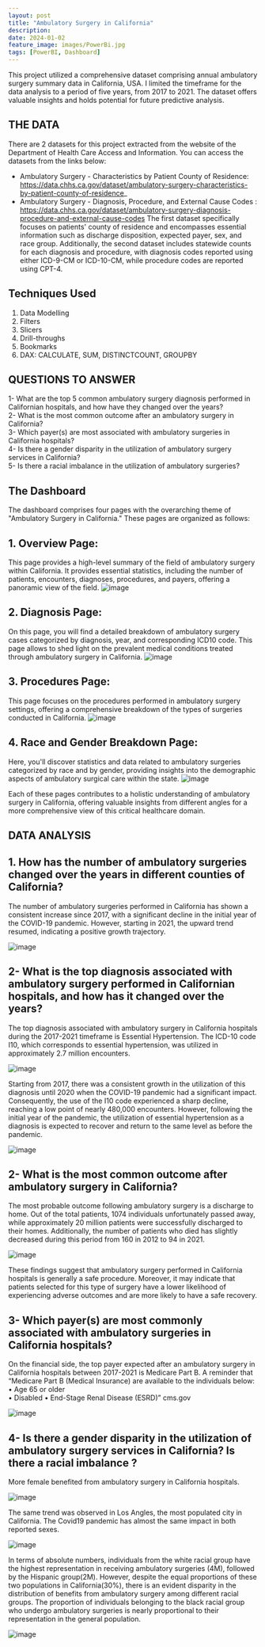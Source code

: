 ```yaml
---
layout: post
title: "Ambulatory Surgery in California"
description:
date: 2024-01-02
feature_image: images/PowerBi.jpg
tags: [PowerBI, Dashboard]
---
```


This project utilized a comprehensive dataset comprising annual ambulatory surgery summary data in California, USA. I limited the timeframe for the data analysis to a period of five years, from 2017 to 2021.
The dataset offers valuable insights and holds potential for future predictive analysis.

<!--more-->

## THE DATA
There are 2 datasets for this project extracted from the website of the Department of Health Care Access and Information. 
You can access the datasets from the links below: 
-	Ambulatory Surgery - Characteristics by Patient County of Residence:  https://data.chhs.ca.gov/dataset/ambulatory-surgery-characteristics-by-patient-county-of-residence_ 
-	Ambulatory Surgery - Diagnosis, Procedure, and External Cause Codes : https://data.chhs.ca.gov/dataset/ambulatory-surgery-diagnosis-procedure-and-external-cause-codes 
The first dataset specifically focuses on patients' county of residence and encompasses essential information such as discharge disposition, expected payer, sex, and race group. Additionally, the second dataset includes statewide counts for each diagnosis and procedure, with diagnosis codes reported using either ICD-9-CM or ICD-10-CM, while procedure codes are reported using CPT-4. 

## Techniques Used 
1. Data Modelling
2. Filters
3. Slicers
4. Drill-throughs
5. Bookmarks
6. DAX: CALCULATE, SUM, DISTINCTCOUNT, GROUPBY


## QUESTIONS TO ANSWER
1-	What are the top 5 common ambulatory surgery diagnosis performed in Californian hospitals, and how have they changed over the years? <br/>
2-	What is the most common outcome after an ambulatory surgery in California? <br/>
3-	Which payer(s) are most associated with ambulatory surgeries in California hospitals? <br/>
4-	Is there a gender disparity in the utilization of ambulatory surgery services in California? <br/>
5-	Is there a racial imbalance in the utilization of ambulatory surgeries? <br/>

## The Dashboard
The dashboard comprises four pages with the overarching theme of "Ambulatory Surgery in California." These pages are organized as follows:

## 1. Overview Page: 
This page provides a high-level summary of the field of ambulatory surgery within California. It provides essential statistics, including the number of patients, encounters, diagnoses, procedures, and payers, offering a panoramic view of the field.
![image](https://github.com/YounesKhamouna/youneskhamouna.github.io/assets/142261924/05f274e3-e03f-4f2d-ab81-7cd51b58911f)

## 2. Diagnosis Page: 
On this page, you will find a detailed breakdown of ambulatory surgery cases categorized by diagnosis, year, and corresponding ICD10 code. This page allows to shed light on the prevalent medical conditions treated through ambulatory surgery in California.
![image](https://github.com/YounesKhamouna/youneskhamouna.github.io/assets/142261924/4eae631e-8266-44b6-9705-772bb4753ed9)

## 3. Procedures Page: 
This page focuses on the procedures performed in ambulatory surgery settings, offering a comprehensive breakdown of the types of surgeries conducted in California.
![image](https://github.com/YounesKhamouna/youneskhamouna.github.io/assets/142261924/db09adbc-922f-4b7e-80e3-49d95e828773)

## 4. Race and Gender Breakdown Page: 
Here, you'll discover statistics and data related to ambulatory surgeries categorized by race and by gender, providing insights into the demographic aspects of ambulatory surgical care within the state.
![image](https://github.com/YounesKhamouna/youneskhamouna.github.io/assets/142261924/04fdb969-7191-41bd-8004-46a946fe53a7)

Each of these pages contributes to a holistic understanding of ambulatory surgery in California, offering valuable insights from different angles for a more comprehensive view of this critical healthcare domain.

## DATA ANALYSIS

## 1.	How has the number of ambulatory surgeries changed over the years in different counties of California?
The number of ambulatory surgeries performed in California has shown a consistent increase since 2017, with a significant decline in the initial year of the COVID-19 pandemic. However, starting in 2021, the upward trend resumed, indicating a positive growth trajectory.

![image](https://github.com/YounesKhamouna/youneskhamouna.github.io/assets/142261924/7cc55597-ea9f-4161-a7be-1c266dbac90c)

## 2-	What is the top diagnosis associated with ambulatory surgery performed in Californian hospitals, and how has it changed over the years?
The top diagnosis associated with ambulatory surgery in California hospitals during the 2017-2021 timeframe is Essential Hypertension.
The ICD-10 code I10, which corresponds to essential hypertension, was utilized in approximately 2.7 million encounters.

![image](https://github.com/YounesKhamouna/youneskhamouna.github.io/assets/142261924/1c814bba-c93b-45bc-b686-8db957d6ac57)

Starting from 2017, there was a consistent growth in the utilization of this diagnosis until 2020 when the COVID-19 pandemic had a significant impact. Consequently, the use of the I10 code experienced a sharp decline, reaching a low point of nearly 480,000 encounters. 
However, following the initial year of the pandemic, the utilization of essential hypertension as a diagnosis is expected to recover and return to the same level as before the pandemic.

![image](https://github.com/YounesKhamouna/youneskhamouna.github.io/assets/142261924/b2e07246-8480-4ce7-9e11-864e6351e9e6)

## 2-	What is the most common outcome after ambulatory surgery in California?
The most probable outcome following ambulatory surgery is a discharge to home. Out of the total patients, 1074 individuals unfortunately passed away, while approximately 20 million patients were successfully discharged to their homes. Additionally, the number of patients who died has slightly decreased during this period from 160 in 2012 to 94 in 2021.

![image](https://github.com/YounesKhamouna/youneskhamouna.github.io/assets/142261924/28cb49ed-2551-4b97-8aab-311f05bcaba2)

These findings suggest that ambulatory surgery performed in California hospitals is generally a safe procedure. Moreover, it may indicate that patients selected for this type of surgery have a lower likelihood of experiencing adverse outcomes and are more likely to have a safe recovery.

## 3-	Which payer(s) are most commonly associated with ambulatory surgeries in California hospitals?
On the financial side, the top payer expected after an ambulatory surgery in California hospitals between 2017-2021 is Medicare Part B. 
A reminder that “Medicare Part B (Medical Insurance) are available to the individuals below:
•	Age 65 or older  
•	Disabled
•	End-Stage Renal Disease (ESRD)” cms.gov

![image](https://github.com/YounesKhamouna/youneskhamouna.github.io/assets/142261924/81fc3a10-8494-477e-bfd5-b52a42a25f8d)

## 4-	Is there a gender disparity in the utilization of ambulatory surgery services in California? Is there a racial imbalance ?

More female benefited from ambulatory surgery in California hospitals.

![image](https://github.com/YounesKhamouna/youneskhamouna.github.io/assets/142261924/faf556dc-f9be-4591-9a32-f58bc37c595e)

The same trend was observed in Los Angles, the most populated city in California. The Covid19 pandemic has almost the same impact in both reported sexes. 

![image](https://github.com/YounesKhamouna/youneskhamouna.github.io/assets/142261924/51e8a5d8-bad4-442a-ad20-f5d9d309fa30)

In terms of absolute numbers, individuals from the white racial group have the highest representation in receiving ambulatory surgeries (4M), followed by the Hispanic group(2M). 
However, despite the equal proportions of these two populations in California(30%), there is an evident disparity in the distribution of benefits from ambulatory surgery among different racial groups. 
The proportion of individuals belonging to the black racial group who undergo ambulatory surgeries is nearly proportional to their representation in the general population.

![image](https://github.com/YounesKhamouna/youneskhamouna.github.io/assets/142261924/16b0da94-3871-497a-a9bf-7341fb134909)

